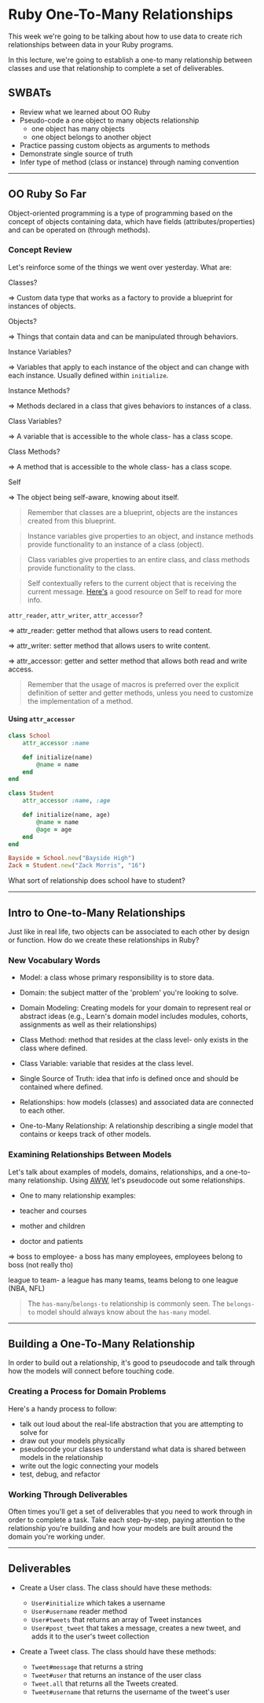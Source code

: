 # Ruby One-To-Many Relationships

This week we're going to be talking about how to use data to create rich relationships between data in your Ruby programs.

In this lecture, we're going to establish a one-to many relationship between classes and use that relationship to complete a set of deliverables.

## SWBATs

- Review what we learned about OO Ruby
- Pseudo-code a one object to many objects relationship 
    - one object has many objects 
    - one object belongs to another object
- Practice passing custom objects as arguments to methods 
- Demonstrate single source of truth 
- Infer type of method (class or instance) through naming convention

---


## OO Ruby So Far
Object-oriented programming is a type of programming based on the concept of objects containing data, which have fields (attributes/properties) and can be operated on (through methods).

### Concept Review
Let's reinforce some of the things we went over yesterday. What are: 

Classes? 

=> Custom data type that works as a factory to provide a blueprint for instances of objects.

Objects? 

=> Things that contain data and can be manipulated through behaviors.


Instance Variables? 

=> Variables that apply to each instance of the object and can change with each instance. Usually defined within `initialize`.


Instance Methods? 

=>  Methods declared in a class that gives behaviors to instances of a class.


Class Variables? 


=> A variable that is accessible to the whole class- has a class scope.


Class Methods? 


=> A method that is accessible to the whole class- has a class scope.


Self

=> The object being self-aware, knowing about itself.


>Remember that classes are a blueprint, objects are the instances created from this blueprint. 

>Instance variables give properties to an object, and instance methods provide functionality to an instance of a class (object).

>Class variables give properties to an entire class, and class methods provide functionality to the class.

>Self contextually refers to the current object that is receiving the current message. [Here's](https://airbrake.io/blog/ruby/self-ruby-overview) a good resource on Self to read for more info.


`attr_reader`, `attr_writer`, `attr_accessor`? 

=>  attr_reader: getter method that allows users to read content.

=>  attr_writer: setter method that allows users to write content.

=>  attr_accessor: getter and setter method that allows both read and write access.


>Remember that the usage of macros is preferred over the explicit definition of setter and getter methods, unless you need to customize the implementation of a method.

#### Using `attr_accessor`

```rb
class School 
    attr_accessor :name 

    def initialize(name)
        @name = name
    end
end

class Student
    attr_accessor :name, :age

    def initialize(name, age)
        @name = name
        @age = age
    end
end

Bayside = School.new("Bayside High")
Zack = Student.new("Zack Morris", "16")
```

What sort of relationship does school have to student?

---
## Intro to One-to-Many Relationships
Just like in real life, two objects can be associated to each other by design or function. How do we create these relationships in Ruby?


### New Vocabulary Words

- Model: a class whose primary responsibility is to store data. 

- Domain: the subject matter of the 'problem' you're looking to solve.

- Domain Modeling: Creating models for your domain to represent real or abstract ideas (e.g., Learn's domain model includes modules, cohorts, assignments as well as their relationships)

- Class Method: method that resides at the class level- only exists in the class where defined.

- Class Variable: variable that resides at the class level.  

- Single Source of Truth: idea that info is defined once and should be contained where defined.

- Relationships: how models (classes) and associated data are connected to each other.

- One-to-Many Relationship: A relationship describing a single model that contains or keeps track of other models.


### Examining Relationships Between Models

Let's talk about examples of models, domains, relationships, and a one-to-many relationship. Using [AWW](https://awwapp.com/#), let's pseudocode out some relationships. 

- One to many relationship examples: 

- teacher and courses 
- mother and children
- doctor and patients

=> boss to employee- a boss has many employees, employees belong to boss (not really tho)

league to team- a league has many teams, teams belong to one league (NBA, NFL)


>The `has-many`/`belongs-to` relationship is commonly seen. The `belongs-to` model should always know about the `has-many` model. 

---

## Building a One-To-Many Relationship

In order to build out a relationship, it's good to pseudocode and talk through how the models will connect before touching code.

### Creating a Process for Domain Problems

Here's a handy process to follow: 

- talk out loud about the real-life abstraction that you are attempting to solve for
- draw out your models physically 
- pseudocode your classes to understand what data is shared between models in the relationship
- write out the logic connecting your models
- test, debug, and refactor

### Working Through Deliverables

Often times you'll get a set of deliverables that you need to work through in order to complete a task. Take each step-by-step, paying attention to the relationship you're building and how your models are built around the domain you're working under.

---

## Deliverables 

* Create a User class. The class should have these methods:
  * `User#initialize` which takes a username
  * `User#username` reader method
  * `User#tweets` that returns an array of Tweet instances
  * `User#post_tweet` that takes a message, creates a new tweet, and adds it to the user's tweet collection

* Create a Tweet class. The class should have these methods:
  * `Tweet#message` that returns a string
  * `Tweet#user` that returns an instance of the user class
  * `Tweet.all` that returns all the Tweets created.
  * `Tweet#username` that returns the username of the tweet's user


